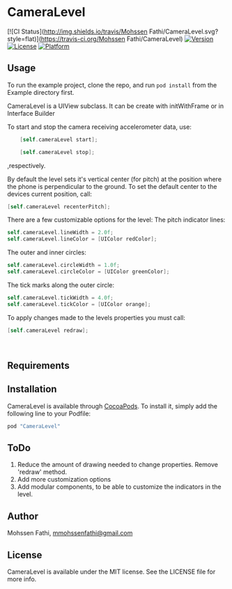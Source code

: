 # CameraLevel

[![CI Status](http://img.shields.io/travis/Mohssen Fathi/CameraLevel.svg?style=flat)](https://travis-ci.org/Mohssen Fathi/CameraLevel)
[![Version](https://img.shields.io/cocoapods/v/CameraLevel.svg?style=flat)](http://cocoapods.org/pods/CameraLevel)
[![License](https://img.shields.io/cocoapods/l/CameraLevel.svg?style=flat)](http://cocoapods.org/pods/CameraLevel)
[![Platform](https://img.shields.io/cocoapods/p/CameraLevel.svg?style=flat)](http://cocoapods.org/pods/CameraLevel)

## Usage

To run the example project, clone the repo, and run `pod install` from the Example directory first.

CameraLevel is a UIView subclass. It can be create with initWithFrame or in Interface Builder

To start and stop the camera receiving accelerometer data, use:

```objective-c
    [self.cameraLevel start];

    [self.cameraLevel stop];
```
,respectively.

By default the level sets it's vertical center (for pitch) at the position where the phone is perpendicular to the ground. To set the default center to the devices current position, call:

```objective-c
[self.cameraLevel recenterPitch];
```

There are a few customizable options for the level:
The pitch indicator lines:

```objective-c
self.cameraLevel.lineWidth = 2.0f;
self.cameraLevel.lineColor = [UIColor redColor];
```

The outer and inner circles:

```objective-c
self.cameraLevel.circleWidth = 1.0f;
self.cameraLevel.circleColor = [UIColor greenColor];
```

The tick marks along the outer circle:

```objective-c
self.cameraLevel.tickWidth = 4.0f;
self.cameraLevel.tickColor = [UIColor orange];
```

To apply changes made to the levels properties you must call:
```objective-c
[self.cameraLevel redraw];
```

<br/>

## Requirements

## Installation

CameraLevel is available through [CocoaPods](http://cocoapods.org). To install
it, simply add the following line to your Podfile:

```ruby
pod "CameraLevel"
```

## ToDo

1. Reduce the amount of drawing needed to change properties. Remove 'redraw' method.
2. Add more customization options
3. Add modular components, to be able to customize the indicators in the level.

## Author

Mohssen Fathi, mmohssenfathi@gmail.com

## License

CameraLevel is available under the MIT license. See the LICENSE file for more info.
